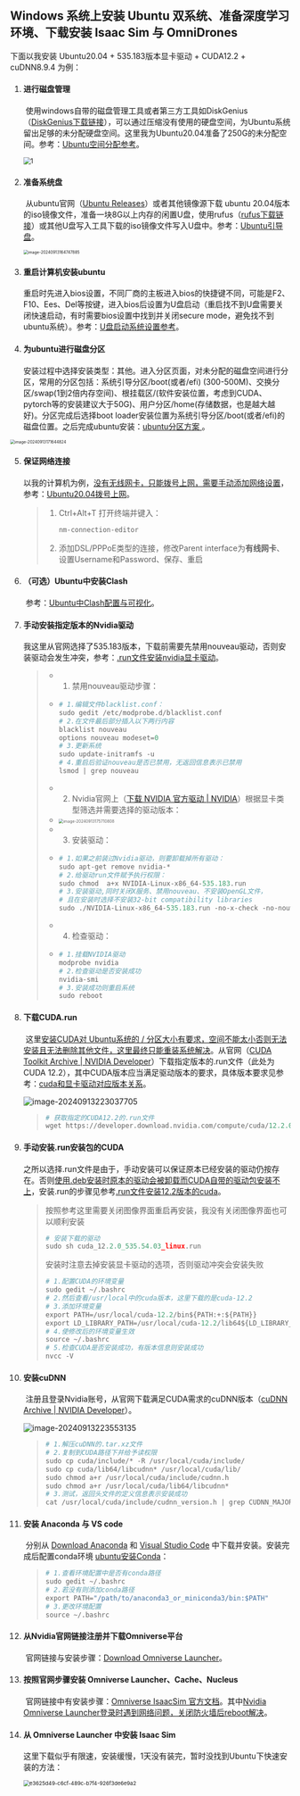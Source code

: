 ## Windows 系统上安装 Ubuntu 双系统、准备深度学习环境、下载安装 Isaac Sim 与 OmniDrones

下面以我安装 Ubuntu20.04 + 535.183版本显卡驱动 + CUDA12.2 + cuDNN8.9.4 为例：

1. #### **进行磁盘管理**

   ​		使用windows自带的磁盘管理工具或者第三方工具如DiskGenius（[DiskGenius下载链接][1]），可以通过压缩没有使用的硬盘空间，为Ubuntu系统留出足够的未分配硬盘空间。这里我为Ubuntu20.04准备了250G的未分配空间。参考：[Ubuntu空间分配参考][2]。

   <img src="pics/1.png" alt="1" style="zoom:80%;" />

2. #### **准备系统盘**

   ​		从ubuntu官网（[Ubuntu Releases][3]）或者其他镜像源下载 ubuntu 20.04版本的iso镜像文件，准备一块8G以上内存的闲置U盘，使用rufus（[rufus下载链接][4]）或其他U盘写入工具下载的iso镜像文件写入U盘中。参考：[Ubuntu引导盘][5]。

   <img src="pics/2.png" alt="image-20240913164747885" style="zoom:50%;" />

3. #### **重启计算机安装ubuntu**

   ​		重启时先进入bios设置，不同厂商的主板进入bios的快捷键不同，可能是F2、F10、Ees、Del等按键，进入bios后设置为U盘启动（重启找不到U盘需要关闭快速启动，有时需要bios设置中找到并关闭secure mode，避免找不到ubuntu系统）。参考：[U盘启动系统设置参考][6]。

4. #### **为ubuntu进行磁盘分区**

   ​		安装过程中选择安装类型：其他。进入分区页面，对未分配的磁盘空间进行分区，常用的分区包括：系统引导分区/boot(或者/efi) (300-500M)、交换分区/swap(1到2倍内存空间)、根挂载区/(软件安装位置，考虑到CUDA、pytorch等的安装建议大于50G)、用户分区/home(存储数据，也是越大越好)。分区完成后选择boot loader安装位置为系统引导分区/boot(或者/efi)的磁盘位置。之后完成ubuntu安装：[ubuntu分区方案 ][7]。

<img src="pics/3.png" alt="image-20240913171644824" style="zoom: 50%;" />

5. #### **保证网络连接**

   ​		以我的计算机为例，<u>没有无线网卡，只能拨号上网，需要手动添加网络设置</u>，参考：[Ubuntu20.04拨号上网][8]。

   > 1. Ctrl+Alt+T 打开终端并键入：
   >
   >    ```python
   >    nm-connection-editor
   >    ```
   >
   > 2. 添加DSL/PPPoE类型的连接，修改Parent interface为**有线网卡**、设置Username和Password、保存、重启

6. #### （可选）**Ubuntu中安装Clash**

   ​		参考：[Ubuntu中Clash配置与可视化][9]。

7. #### **手动安装指定版本的Nvidia驱动**

   ​		我这里从官网选择了535.183版本，下载前需要先禁用nouveau驱动，否则安装驱动会发生冲突，参考：[.run文件安装nvidia显卡驱动][10]。

   > - 1. 禁用nouveau驱动步骤：
   >
   > - ```python
   >   # 1.编辑文件blacklist.conf：
   >   sudo gedit /etc/modprobe.d/blacklist.conf	
   >   # 2.在文件最后部分插入以下两行内容
   >   blacklist nouveau
   >   options nouveau modeset=0
   >   # 3.更新系统
   >   sudo update-initramfs -u
   >   # 4.重启后验证nouveau是否已禁用，无返回信息表示已禁用
   >   lsmod | grep nouveau
   >   ```
   >
   > - 2. Nvidia官网上（[下载 NVIDIA 官方驱动 | NVIDIA][11]）根据显卡类型筛选并需要选择的驱动版本：
   >
   > - <img src="pics/4.png" alt="image-20240913175710808" style="zoom:50%;" />
   >
   > - 3. 安装驱动：
   >
   > - ```python
   >   # 1.如果之前装过Nvidia驱动，则要卸载掉所有驱动：
   >   sudo apt-get remove nvidia-*  
   >   # 2.给驱动run文件赋予执行权限：
   >   sudo chmod  a+x NVIDIA-Linux-x86_64-535.183.run
   >   # 3.安装驱动,同时关闭X服务、禁用nouveau、不安装OpenGL文件，
   >   # 且在安装时选择不安装32-bit compatibility libraries
   >   sudo ./NVIDIA-Linux-x86_64-535.183.run -no-x-check -no-nouveau-check -no-opengl-files 
   >   ```
   >
   > - 4. 检查驱动：
   >
   > - ```python
   >   # 1.挂载NVIDIA驱动
   >   modprobe nvidia
   >   # 2.检查驱动是否安装成功
   >   nvidia-smi
   >   # 3.安装成功则重启系统
   >   sudo reboot
   >   ```

8. #### **下载CUDA.run**

   ​		这里<u>安装CUDA对 Ubuntu系统的 / 分区大小有要求，空间不能太小否则无法安装且无法删除其他文件，这里最终只能重装系统解决</u>。从官网（[CUDA Toolkit Archive | NVIDIA Developer][12]）下载指定版本的.run文件（此处为CUDA 12.2），其中CUDA版本应当满足驱动版本的要求，具体版本要求见参考：[cuda和显卡驱动对应版本关系][13]。

   ![image-20240913223037705](pics/5.png)

   >```python
   ># 获取指定的CUDA12.2的.run文件
   >wget https://developer.download.nvidia.com/compute/cuda/12.2.0/local_installers/cuda_12.2.0_535.54.03_linux.run 
   >```

9. #### **手动安装.run安装包的CUDA**

   ​		之所以选择.run文件是由于，手动安装可以保证原本已经安装的驱动仍按存在。否则<u>使用.deb安装时原本的驱动会被卸载而CUDA自带的驱动包安装不上</u>，安装.run的步骤见参考[.run文件安装12.2版本的cuda][14]。

   >按照参考这里需要关闭图像界面重启再安装，我没有关闭图像界面也可以顺利安装
   >
   >```python
   ># 安装下载的驱动
   >sudo sh cuda_12.2.0_535.54.03_linux.run
   >```
   >
   >安装时注意去掉安装显卡驱动的选项，否则驱动冲突会安装失败
   >
   >```python
   ># 1.配置CUDA的环境变量
   >sudo gedit ~/.bashrc
   ># 2.然后查看/usr/local中的cuda版本，这里下载的是cuda-12.2
   ># 3.添加环境变量
   >export PATH=/usr/local/cuda-12.2/bin${PATH:+:${PATH}}
   >export LD_LIBRARY_PATH=/usr/local/cuda-12.2/lib64${LD_LIBRARY_PATH:+:${LD_LIBRARY_PATH}}
   ># 4.使修改后的环境变量生效
   >source ~/.bashrc
   ># 5.检查CUDA是否安装成功，有版本信息则安装成功
   >nvcc -V
   >```

10. #### **安装cuDNN**

    ​		注册且登录Nvidia账号，从官网下载满足CUDA需求的cuDNN版本（[cuDNN Archive | NVIDIA Developer][15]）。

    ![image-20240913223553135](pics/6.png)

    >```python
    ># 1.解压cuDNN的.tar.xz文件
    ># 2.复制到CUDA路径下并给予读权限
    >sudo cp cuda/include/* -R /usr/local/cuda/include/ 
    >sudo cp cuda/lib64/libcudnn* /usr/local/cuda/lib/ 
    >sudo chmod a+r /usr/local/cuda/include/cudnn.h 
    >sudo chmod a+r /usr/local/cuda/lib64/libcudnn*
    ># 3.测试，返回头文件的定义信息表示安装成功
    >cat /usr/local/cuda/include/cudnn_version.h | grep CUDNN_MAJOR -A 2
    >```

11. #### **安装 Anaconda 与 VS code**

    ​		分别从 [Download Anaconda][16] 和 [Visual Studio Code][17] 中下载并安装。安装完成后配置conda环境 [ubuntu安装Conda][18]：

    > ```python
    > # 1.查看环境配置中是否有conda路径
    > sudo gedit ~/.bashrc
    > # 2.若没有则添加conda路径
    > export PATH="/path/to/anaconda3_or_miniconda3/bin:$PATH"
    > # 3.更改环境配置
    > source ~/.bashrc
    > ```

12. #### **从Nvidia官网链接注册并下载Omniverse平台**

    ​		官网链接与安装步骤：[Download Omniverse Launcher][19]。

13. #### **按照官网步骤安装 Omniverse Launcher、Cache、Nucleus**

    ​		官网链接中有安装步骤：[Omniverse IsaacSim 官方文档][20]。其中<u>Nvidia Omniverse Launcher登录时遇到网络问题，关闭防火墙后reboot解决</u>。

14. #### **从 Omniverse Launcher 中安装 Isaac Sim** 

    ​		这里下载似乎有限速，安装缓慢，1天没有装完，暂时没找到Ubuntu下快速安装的方法：

    <img src="pics/7.png" alt="e3625d49-c6cf-489c-b7f4-926f3de6e9a2" style="zoom:67%;" />



[1]:https://www.diskgenius.com/	"DiskGenius下载链接"
[2]:https://blog.csdn.net/jy15246781299/article/details/133667186	"Ubuntu空间分配参考"
[3]:https://releases.ubuntu.com/	"Ubuntu Releases"
[4]:https://rufus.ie/downloads/	"rufus下载链接"
[5]:https://blog.csdn.net/jy15246781299/article/details/133667186	"Ubuntu引导盘"
[6]:https://blog.csdn.net/qq_42313591/article/details/136007211	"U盘启动系统设置参考"
[7]:https://blog.csdn.net/qq_35724582/article/details/125729026	"ubuntu分区方案"
[8]:https://www.cnblogs.com/FaithALL/p/13268058.html	"Ubuntu20.04拨号上网"
[9]:https://zhuanlan.zhihu.com/p/679429000	"Ubuntu中Clash配置与可视化"
[10]:https://zhuanlan.zhihu.com/p/688305108	".run文件安装nvidia显卡驱动"
[11]:https://www.nvidia.cn/drivers/lookup/	"下载 NVIDIA 官方驱动 | NVIDIA"
[12]:https://developer.nvidia.com/cuda-toolkit-archive	"CUDA Toolkit Archive | NVIDIA Developer"
[13]:https://blog.csdn.net/FL1623863129/article/details/137070923	"cuda和显卡驱动对应版本关系"
[14]:https://blog.csdn.net/qq_42864343/article/details/131728784	".run文件安装12.2版本的cuda"
[15]:https://developer.nvidia.com/rdp/cudnn-archive	"cuDNN Archive | NVIDIA Developer"
[16]:https://www.anaconda.com/download/success	"Download Anaconda"
[17]:https://code.visualstudio.com/Download	"Visual Studio Code"
[18]:https://blog.csdn.net/marsjin/article/details/139806830	"ubuntu安装Conda"
[19]:https://www.nvidia.com/en-us/omniverse/download/	"Download Omniverse Launcher"
[20]:https://docs.omniverse.nvidia.com/isaacsim/latest/installation/install_workstation.html	"Omniverse IsaacSim 官方文档"